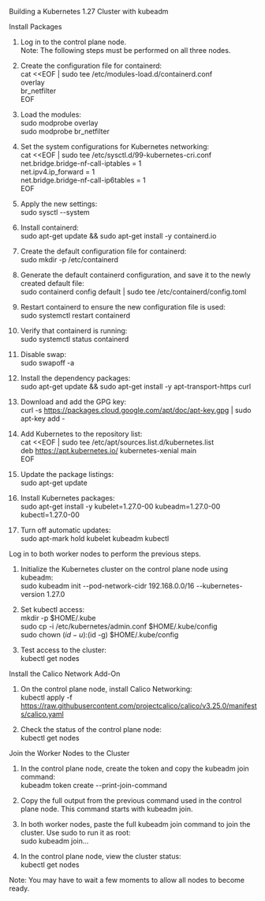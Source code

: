 Building a Kubernetes 1.27 Cluster with kubeadm   
   
Install Packages   
   
1. Log in to the control plane node.   
Note: The following steps must be performed on all three nodes.   
   
2. Create the configuration file for containerd:   
cat <<EOF | sudo tee /etc/modules-load.d/containerd.conf   
overlay   
br_netfilter   
EOF   
   
3. Load the modules:   
sudo modprobe overlay   
sudo modprobe br_netfilter   
   
4. Set the system configurations for Kubernetes networking:   
cat <<EOF | sudo tee /etc/sysctl.d/99-kubernetes-cri.conf   
net.bridge.bridge-nf-call-iptables = 1   
net.ipv4.ip_forward = 1   
net.bridge.bridge-nf-call-ip6tables = 1   
EOF   
   
5. Apply the new settings:   
sudo sysctl --system   
   
6. Install containerd:   
sudo apt-get update && sudo apt-get install -y containerd.io   
   
7. Create the default configuration file for containerd:   
sudo mkdir -p /etc/containerd   
   
8. Generate the default containerd configuration, and save it to the newly created default file:   
sudo containerd config default | sudo tee /etc/containerd/config.toml   
   
9. Restart containerd to ensure the new configuration file is used:   
sudo systemctl restart containerd   
   
10. Verify that containerd is running:   
sudo systemctl status containerd   
   
11. Disable swap:   
sudo swapoff -a   
   
12. Install the dependency packages:   
sudo apt-get update && sudo apt-get install -y apt-transport-https curl   
   
14. Download and add the GPG key:   
curl -s https://packages.cloud.google.com/apt/doc/apt-key.gpg | sudo apt-key add -   
   
15. Add Kubernetes to the repository list:   
cat <<EOF | sudo tee /etc/apt/sources.list.d/kubernetes.list   
deb https://apt.kubernetes.io/ kubernetes-xenial main   
EOF   
   
16. Update the package listings:   
sudo apt-get update   
   
17. Install Kubernetes packages:   
sudo apt-get install -y kubelet=1.27.0-00 kubeadm=1.27.0-00 kubectl=1.27.0-00   
   
18. Turn off automatic updates:   
sudo apt-mark hold kubelet kubeadm kubectl   
   
Log in to both worker nodes to perform the previous steps.   
   
1. Initialize the Kubernetes cluster on the control plane node using kubeadm:   
sudo kubeadm init --pod-network-cidr 192.168.0.0/16 --kubernetes-version 1.27.0   
   
2. Set kubectl access:   
mkdir -p $HOME/.kube   
sudo cp -i /etc/kubernetes/admin.conf $HOME/.kube/config   
sudo chown $(id -u):$(id -g) $HOME/.kube/config   
   
3. Test access to the cluster:   
kubectl get nodes   
   
Install the Calico Network Add-On   
1. On the control plane node, install Calico Networking:   
kubectl apply -f https://raw.githubusercontent.com/projectcalico/calico/v3.25.0/manifests/calico.yaml   
   
2. Check the status of the control plane node:   
kubectl get nodes   
   
Join the Worker Nodes to the Cluster   
1. In the control plane node, create the token and copy the kubeadm join command:   
kubeadm token create --print-join-command   
   
2. Copy the full output from the previous command used in the control plane node. This command starts with kubeadm join.   
   
3. In both worker nodes, paste the full kubeadm join command to join the cluster. Use sudo to run it as root:   
sudo kubeadm join...   
   
4. In the control plane node, view the cluster status:   
kubectl get nodes   
   
   
Note: You may have to wait a few moments to allow all nodes to become ready.   
